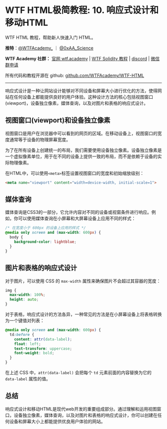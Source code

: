# WTF HTML极简教程: 10. 响应式设计和移动HTML

WTF HTML 教程，帮助新人快速入门 HTML。

**推特**：[@WTFAcademy_](https://twitter.com/WTFAcademy_) ｜ [@0xAA_Science](https://twitter.com/0xAA_Science)

**WTF Academy 社群：** [官网 wtf.academy](https://wtf.academy) | [WTF Solidity 教程](https://github.com/AmazingAng/WTFSolidity) | [discord](https://discord.wtf.academy) | [微信群申请](https://docs.google.com/forms/d/e/1FAIpQLSe4KGT8Sh6sJ7hedQRuIYirOoZK_85miz3dw7vA1-YjodgJ-A/viewform?usp=sf_link)

所有代码和教程开源在 github: [github.com/WTFAcademy/WTF-HTML](https://github.com/WTFAcademy/WTF-HTML)

---

响应式设计是一种让网站设计能够对不同设备和屏幕大小进行优化的方法，使得网站在任何设备上都能提供良好的用户体验。这种设计方法的核心包括视图窗口(viewport)，设备独立像素，媒体查询，以及对图片和表格的响应式设计。

## 视图窗口(viewport)和设备独立像素

视图窗口是用户在浏览器中可以看到的网页的区域。在移动设备上，视图窗口的宽度通常等于设备的物理屏幕宽度。

为了在所有设备上创建统一的布局，我们需要使用设备独立像素。设备独立像素是一个虚拟像素单位，用于在不同的设备上提供一致的布局，而不是依赖于设备的实际物理像素。

在HTML中，可以使用`<meta>`标签设置视图窗口的宽度和初始缩放级别：

```html
<meta name="viewport" content="width=device-width, initial-scale=1">
```

## 媒体查询

媒体查询是CSS3的一部分，它允许内容对不同的设备或视窗条件进行响应。例如，你可以使用媒体查询在小屏幕和大屏幕设备上应用不同的样式：

```css
/* 在宽度小于 600px 的设备上应用的样式 */
@media only screen and (max-width: 600px) {
  body {
    background-color: lightblue;
  }
}
```

## 图片和表格的响应式设计

对于图片，可以使用 CSS 的 `max-width` 属性来确保图片不会超过其容器的宽度：

```css
img {
  max-width: 100%;
  height: auto;
}
```

对于表格，响应式设计的方法各异，一种常见的方法是在小屏幕设备上将表格转换为一个键值对列表：

```css
@media only screen and (max-width: 600px) {
  td:before {
    content: attr(data-label);
    float: left;
    text-transform: uppercase;
    font-weight: bold;
  }
}
```

在上述 CSS 中，`attr(data-label)` 会把每个 `td` 元素前面的内容替换为它的 `data-label` 属性的值。

## 总结

响应式设计和移动HTML是现代web开发的重要组成部分。通过理解和运用视图窗口，设备独立像素，媒体查询，以及对图片和表格的响应式设计，你可以创建在任何设备和屏幕大小上都能提供优良用户体验的网站。